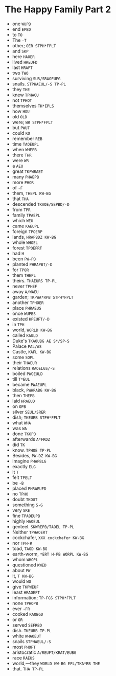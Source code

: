 # The Happy Family Part 2

* one `WUPB`
* end `EPBD`
* to `TO`
* The `-T`
* other; `OER STPH*FPLT`
* and `SKP`
* here `HAOER`
* lived `HREUFD`
* last `HRAFT`
* two `TWO`
* surviving `SUR/SRAOEUFG`
* snails. `STPHAEUL/-S TP-PL`
* they `THE`
* knew `TPHAOU`
* not `TPHOT`
* themselves `TH*EPLS`
* how `HOU`
* old `OLD`
* were; `WR STPH*FPLT`
* but `PWUT`
* could `KO`
* remember `REB`
* time `TAOEUPL`
* when `WHEPB`
* there `THR`
* were `WR`
* a `AEU`
* great `TKPWRAET`
* many `PHAEPB`
* more `PHOR`
* of `-F`
* them, `THEPL KW-BG`
* that `THA`
* descended `TKAOE/SEPBD/-D`
* from `TPR`
* family `TPAEPL`
* which `WEU`
* came `KAEUPL`
* foreign `TPOERP`
* lands, `HRAPBDZ KW-BG`
* whole `WHOEL`
* forest `TPOEFRT`
* had `H`
* been `PW-PB`
* planted `PHRAPBT/-D`
* for `TPOR`
* them `THEPL`
* theirs. `THAEURS TP-PL`
* never `TPHEF`
* away `A/WAEU`
* garden; `TKPWA*RPB STPH*FPLT`
* another `TPHOER`
* place `PHRAEUS`
* once `WUPBS`
* existed `KPEUFT/-D`
* in `TPH`
* world, `WORLD KW-BG`
* called `KAULD`
* Duke's `TKAOUBG AE S*/SP-S`
* Palace `PAL/AS`
* Castle, `KAFL KW-BG`
* some `SOPL`
* their `THAEUR`
* relations `RAOELGS/-S`
* boiled `PWOEULD`
* till `T*EUL`
* became `PWAEUPL`
* black, `PWHRABG KW-BG`
* then `THEPB`
* laid `HRAEUD`
* on `OPB`
* silver `SEUL/SRER`
* dish; `TKEURB STPH*FPLT`
* what `WHA`
* was `WA`
* done `TKOPB`
* afterwards `A*FRDZ`
* did `TK`
* know. `TPHOE TP-PL`
* Besides, `PW-DZ KW-BG`
* imagine `PHAPBLG`
* exactly `ELG`
* it `T`
* felt `TPELT`
* be `-B`
* placed `PHRAEUFD`
* no `TPHO`
* doubt `TKOUT`
* something `S-G`
* very `SRE`
* fine `TPAOEUPB`
* highly `HAOEUL`
* genteel. `SKWREPB/TAOEL TP-PL`
* Neither `TPHAOERT`
* cockchafer, `XXX cockchafer KW-BG`
* nor `TPH-R`
* toad, `TAOD KW-BG`
* earth-worm, `*ERT H-PB WORPL KW-BG`
* whom `WHOPL`
* questioned `KWED`
* about `PW`
* it, `T KW-BG`
* would `WO`
* give `TKPWEUF`
* least `HRAOEFT`
* information; `TP-FGS STPH*FPLT`
* none `TPHOPB`
* ever `-FR`
* cooked `KAOBGD`
* or `OR`
* served `SEFRBD`
* dish. `TKEURB TP-PL`
* white `WHAOEUT`
* snails `STPHAEUL/-S`
* most `PHOFT`
* aristocratic `A/REUFT/KRAT/EUBG`
* race `RAEUS`
* world,—they `WORLD KW-BG EPL/TKA*RB THE`
* that. `THA TP-PL`
